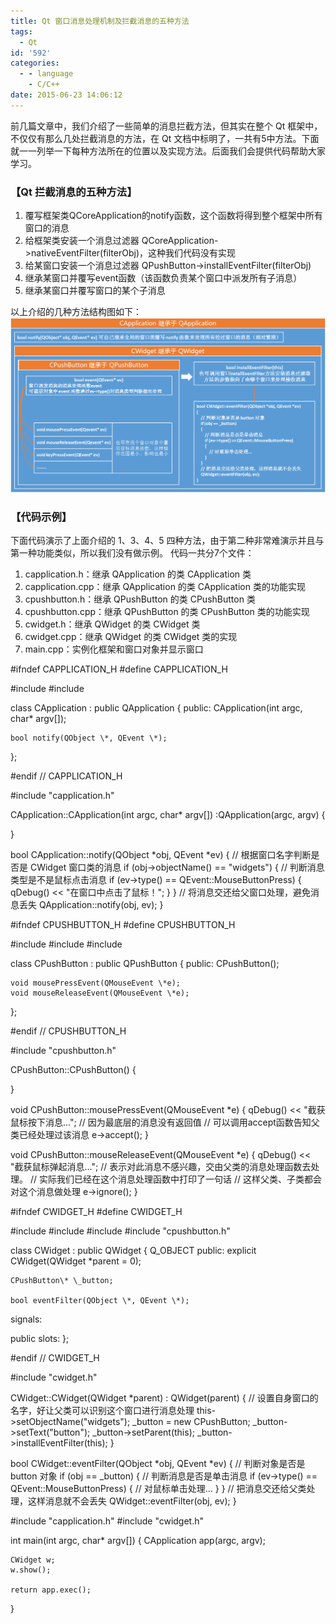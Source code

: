 ```yaml
---
title: Qt 窗口消息处理机制及拦截消息的五种方法
tags:
  - Qt
id: '592'
categories:
  - - language
    - C/C++
date: 2015-06-23 14:06:12
---
```


前几篇文章中，我们介绍了一些简单的消息拦截方法，但其实在整个 Qt 框架中，不仅仅有那么几处拦截消息的方法，在 Qt 文档中标明了，一共有5中方法。下面就一一列举一下每种方法所在的位置以及实现方法。后面我们会提供代码帮助大家学习。
<!-- more -->
### 【Qt 拦截消息的五种方法】

1.  覆写框架类QCoreApplication的notify函数，这个函数将得到整个框架中所有窗口的消息
2.  给框架类安装一个消息过滤器 QCoreApplication->nativeEventFilter(filterObj)，这种我们代码没有实现
3.  给某窗口安装一个消息过滤器 QPushButton->installEventFilter(filterObj)
4.  继承某窗口并覆写event函数（该函数负责某个窗口中派发所有子消息）
5.  继承某窗口并覆写窗口的某个子消息

以上介绍的几种方法结构图如下： [![20150623134228](/images/2015/06/20150623134228.png)](/images/2015/06/20150623134228.png)

### 【代码示例】

下面代码演示了上面介绍的 1、3、4、5 四种方法，由于第二种非常难演示并且与第一种功能类似，所以我们没有做示例。 代码一共分7个文件：

1.  capplication.h：继承 QApplication 的类 CApplication 类
2.  capplication.cpp：继承 QApplication 的类 CApplication 类的功能实现
3.  cpushbutton.h：继承 QPushButton 的类 CPushButton 类
4.  cpushbutton.cpp：继承 QPushButton 的类 CPushButton 类的功能实现
5.  cwidget.h：继承 QWidget 的类 CWidget 类
6.  cwidget.cpp：继承 QWidget 的类 CWidget 类的实现
7.  main.cpp：实例化框架和窗口对象并显示窗口

#ifndef CAPPLICATION\_H
#define CAPPLICATION\_H

#include <QApplication>
#include <QDebug>

class CApplication : public QApplication
{
public:
    CApplication(int argc, char\* argv\[\]);

    bool notify(QObject \*, QEvent \*);
};

#endif // CAPPLICATION\_H

#include "capplication.h"

CApplication::CApplication(int argc, char\* argv\[\])
    :QApplication(argc, argv)
{

}

bool CApplication::notify(QObject \*obj, QEvent \*ev)
{
    // 根据窗口名字判断是否是 CWidget 窗口类的消息
    if (obj->objectName() == "widgets")
    {
        // 判断消息类型是不是鼠标点击消息
        if (ev->type() == QEvent::MouseButtonPress)
        {
            qDebug() << "在窗口中点击了鼠标！";
        }
    }
    // 将消息交还给父窗口处理，避免消息丢失
    QApplication::notify(obj, ev);
}

#ifndef CPUSHBUTTON\_H
#define CPUSHBUTTON\_H

#include <QPushButton>
#include <QDebug>
#include <QMouseEvent>

class CPushButton : public QPushButton
{
public:
    CPushButton();

    void mousePressEvent(QMouseEvent \*e);
    void mouseReleaseEvent(QMouseEvent \*e);

};

#endif // CPUSHBUTTON\_H

#include "cpushbutton.h"

CPushButton::CPushButton()
{

}

void CPushButton::mousePressEvent(QMouseEvent \*e)
{
    qDebug() << "截获鼠标按下消息...";
    // 因为最底层的消息没有返回值
    // 可以调用accept函数告知父类已经处理过该消息
    e->accept();
}

void CPushButton::mouseReleaseEvent(QMouseEvent \*e)
{
    qDebug() << "截获鼠标弹起消息...";
    // 表示对此消息不感兴趣，交由父类的消息处理函数去处理。
    // 实际我们已经在这个消息处理函数中打印了一句话
    // 这样父类、子类都会对这个消息做处理
    e->ignore();
}

#ifndef CWIDGET\_H
#define CWIDGET\_H

#include <QWidget>
#include <QObject>
#include <QEvent>
#include "cpushbutton.h"

class CWidget : public QWidget
{
    Q\_OBJECT
public:
    explicit CWidget(QWidget \*parent = 0);

    CPushButton\* \_button;

    bool eventFilter(QObject \*, QEvent \*);

signals:

public slots:
};

#endif // CWIDGET\_H

#include "cwidget.h"

CWidget::CWidget(QWidget \*parent) : QWidget(parent)
{
    // 设置自身窗口的名字，好让父类可以识别这个窗口进行消息处理
    this->setObjectName("widgets");
    \_button = new CPushButton;
    \_button->setText("button");
    \_button->setParent(this);
    \_button->installEventFilter(this);
}

bool CWidget::eventFilter(QObject \*obj, QEvent \*ev)
{
    // 判断对象是否是 button 对象
    if (obj == \_button)
    {
        // 判断消息是否是单击消息
        if (ev->type() == QEvent::MouseButtonPress)
        {
            // 对鼠标单击处理...
        }
    }
    // 把消息交还给父类处理，这样消息就不会丢失
    QWidget::eventFilter(obj, ev);
}

#include "capplication.h"
#include "cwidget.h"

int main(int argc, char\* argv\[\])
{
    CApplication app(argc, argv);

    CWidget w;
    w.show();

    return app.exec();
}